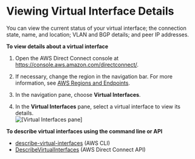 # Viewing Virtual Interface Details<a name="viewvifdetails"></a>

You can view the current status of your virtual interface; the connection state, name, and location; VLAN and BGP details; and peer IP addresses\.

**To view details about a virtual interface**

1. Open the AWS Direct Connect console at [https://console\.aws\.amazon\.com/directconnect/](https://console.aws.amazon.com/directconnect/)\.

1. If necessary, change the region in the navigation bar\. For more information, see [AWS Regions and Endpoints](http://docs.aws.amazon.com/general/latest/gr/rande.html)\.

1. In the navigation pane, choose **Virtual Interfaces**\.

1. In the **Virtual Interfaces** pane, select a virtual interface to view its details\.  
![\[Virtual Interfaces pane\]](http://docs.aws.amazon.com/directconnect/latest/UserGuide/images/view_virtual_interface_details.png)

**To describe virtual interfaces using the command line or API**
+ [describe\-virtual\-interfaces](http://docs.aws.amazon.com/cli/latest/reference/directconnect/describe-virtual-interfaces.html) \(AWS CLI\)
+ [DescribeVirtualInterfaces](http://docs.aws.amazon.com/directconnect/latest/APIReference/API_DescribeVirtualInterfaces.html) \(AWS Direct Connect API\)